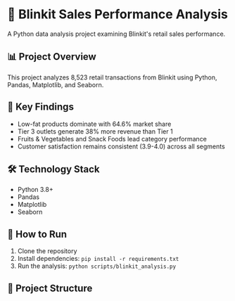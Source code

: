 # 🛒 Blinkit Sales Performance Analysis

A Python data analysis project examining Blinkit's retail sales performance.

## 📊 Project Overview

This project analyzes 8,523 retail transactions from Blinkit using Python, Pandas, Matplotlib, and Seaborn.

## 🎯 Key Findings

- Low-fat products dominate with 64.6% market share
- Tier 3 outlets generate 38% more revenue than Tier 1
- Fruits & Vegetables and Snack Foods lead category performance
- Customer satisfaction remains consistent (3.9-4.0) across all segments

## 🛠️ Technology Stack

- Python 3.8+
- Pandas
- Matplotlib
- Seaborn

## 🚀 How to Run

1. Clone the repository
2. Install dependencies: `pip install -r requirements.txt`
3. Run the analysis: `python scripts/blinkit_analysis.py`

## 📁 Project Structure
